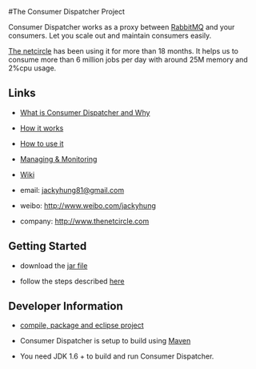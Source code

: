 #The Consumer Dispatcher Project

Consumer Dispatcher works as a proxy between [RabbitMQ](http://www.rabbitmq.com/) and your consumers. Let you scale out and maintain consumers easily.

[The netcircle](www.thenetcircle.com) has been using it for more than 18 months. It helps us to consume more than 6 million jobs per day with around 25M memory and 2%cpu usage.

## Links

- [What is Consumer Dispatcher and Why](https://github.com/jackyhung/consumer-dispatcher/wiki/What-is-Consumer-Dispatcher-and-Why) 

- [How it works](https://github.com/jackyhung/consumer-dispatcher/wiki/How-it-works)

- [How to use it](https://github.com/jackyhung/consumer-dispatcher/wiki/How-to-use-it)

- [Managing & Monitoring](https://github.com/jackyhung/consumer-dispatcher/wiki/Managing-&-Monitoring)

- [Wiki](https://github.com/jackyhung/consumer-dispatcher/wiki)

- email: jackyhung81@gmail.com

- weibo: http://www.weibo.com/jackyhung

- company: http://www.thenetcircle.com

## Getting Started
 
- download the [jar file](https://raw.github.com/jackyhung/consumer-dispatcher/master/downloads/consumerdispatcher-0.1.1-jar-with-dependencies.jar) 

- follow the steps described [here](https://github.com/jackyhung/consumer-dispatcher/wiki/How-to-use-it#wiki-howtorun)

## Developer Information

- [compile, package and eclipse project](https://github.com/jackyhung/consumer-dispatcher/wiki/How-to-use-it#wiki-compile)

- Consumer Dispatcher is setup to build using [Maven](http://maven.apache.org/)

- You need JDK 1.6 + to build and run Consumer Dispatcher.

